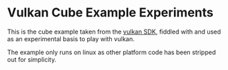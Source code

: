 # Vulkan Cube Example Experiments

This is the cube example taken from the [vulkan SDK][vulkan-sdk], fiddled with
and used as an experimental basis to play with vulkan.

The example only runs on linux as other platform code has been stripped out for
simplicity.

[vulkan-sdk]:https://github.com/KhronosGroup/Vulkan-LoaderAndValidationLayers
